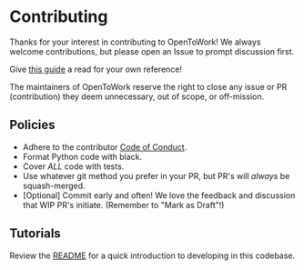 # Contributing

Thanks for your interest in contributing to OpenToWork!
We always welcome contributions, but please open an Issue to prompt discussion first.

Give [this guide](https://opensource.guide/how-to-contribute/) a read for your own reference!

The maintainers of OpenToWork reserve the right to close any issue or PR (contribution) they deem unnecessary, out of scope, or off-mission.

## Policies

- Adhere to the contributor [Code of Conduct](./CODE_OF_CONDUCT.md).
- Format Python code with black.
- Cover _ALL_ code with tests.
- Use whatever git method you prefer in your PR, but PR's will _always_ be squash-merged.
- [Optional] Commit early and often! We love the feedback and discussion that WIP PR's initiate. (Remember to "Mark as Draft"!)

## Tutorials

Review the [README](./README.md) for a quick introduction to developing in this codebase.
